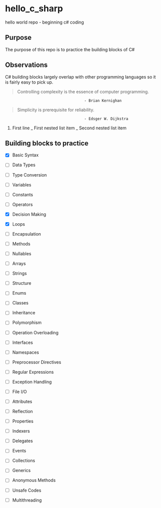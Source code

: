 # hello_c_sharp
hello world repo - beginning c# coding

## Purpose
The purpose of this repo is to practice the building blocks of C#

## Observations
C# building blocks largely overlap with other programming languages so it is fairly easy to pick up.


> Controlling complexity is the essence of computer programming.

                                        - Brian Kernighan

> Simplicity is prerequisite for reliability.

                                        - Edsger W. Dijkstra




1. First line
    _ First nested list item
        _ Second nested list item

## Building blocks to practice
- [x] Basic Syntax
- [ ] Data Types
- [ ] Type Conversion
- [ ] Variables
- [ ] Constants
- [ ] Operators
- [x] Decision Making
- [x] Loops
- [ ] Encapsulation
- [ ] Methods
- [ ] Nullables
- [ ] Arrays
- [ ] Strings
- [ ] Structure
- [ ] Enums
- [ ] Classes
- [ ] Inheritance
- [ ] Polymorphism
- [ ] Operation Overloading
- [ ] Interfaces
- [ ] Namespaces
- [ ] Preprocessor Directives
- [ ] Regular Expressions
- [ ] Exception Handling
- [ ] File I/O

- [ ] Attributes
- [ ] Reflection
- [ ] Properties
- [ ] Indexers
- [ ] Delegates
- [ ] Events
- [ ] Collections
- [ ] Generics
- [ ] Anonymous Methods
- [ ] Unsafe Codes
- [ ] Multithreading
